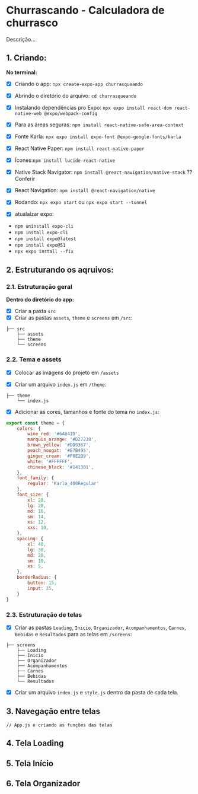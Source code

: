 # Churrascando - Calculadora de churrasco
Descrição...

## 1. Criando:
**No terminal:**
- [x] Criando o app: `npx create-expo-app churrasqueando`
- [x] Abrindo o diretório do arquivo: `cd churrasqueando`
- [x] Instalando dependências pro Expo: `npx expo install react-dom react-native-web @expo/webpack-config`
- [x] Para as áreas seguras: `npm install react-native-safe-area-context`
- [x] Fonte Karla: `npx expo install expo-font @expo-google-fonts/karla`
- [x] React Native Paper: `npm install react-native-paper`
- [x] Ícones:`npm install lucide-react-native`
- [x] Native Stack Navigator: `npm install @react-navigation/native-stack` ?? Conferir
- [x] React Navigation: `npm install @react-navigation/native`

- [x] Rodando: `npx expo start` ou `npx expo start --tunnel`

- [x] atualaizar expo:
- `npm uninstall expo-cli`
- `npm install expo-cli`
- `npm install expo@latest`
- `npm install expo@51`
- `npx expo install --fix`


## 2. Estruturando os aqruivos:

### 2.1. Estruturação geral
**Dentro do diretório do app:**
- [x] Criar a pasta `src` 
- [x] Criar as pastas `assets`, `theme` e `screens` em `/src`:
```
├── src
    ├── assets
    ├── theme
    └── screens
```

### 2.2. Tema e assets
- [x] Colocar as imagens do projeto em `/assets` 

- [x] Criar um arquivo `index.js` em `/theme`:
```
├── theme
    └── index.js
```

- [x] Adicionar as cores, tamanhos e fonte do tema no `index.js`:
```js
export const theme = {
    colors: {
        wine_red: '#6A041D',
        marquis_orange: '#D27238',
        brown_yellow: '#DD9367',
        peach_nougat: '#E7B495',
        ginger_cream: '#F0E2D9',
        white: '#FFFFFF',
        chinese_black: '#141301',
    },
    font_family: {
        regular: 'Karla_400Regular'
    },
    font_size: {
        xl: 28,
        lg: 20,
        md: 16,
        sm: 14,
        xs: 12,
        xxs: 10,
    },
    spacing: {
        xl: 40,
        lg: 30,
        md: 20,
        sm: 10,
        xs: 5,
    },
    borderRadius: {
        button: 15,
        input: 25,
    }
}
```

### 2.3. Estruturação de telas
- [x] Criar as pastas `Loading`, `Inicio`, `Organizador`, `Acompanhamentos`, `Carnes`, `Bebidas` e `Resultados` para as telas em `/screens`: 
```
├── screens
    ├── Loading
    ├── Inicio
    ├── Organizador
    ├── Acompanhamentos
    ├── Carnes
    ├── Bebidas
    └── Resultados
```

- [x] Criar um arquivo `index.js` e `style.js` dentro da pasta de cada tela.



## 3. Navegação entre telas
`// App.js e criando as funções das telas`

## 4. Tela Loading

## 5. Tela Início

## 6. Tela Organizador